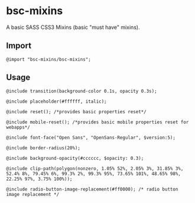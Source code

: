 # bsc-mixins
A basic SASS CSS3 Mixins (basic "must have" mixins).

## Import
```css3
@import "bsc-mixins/bsc-mixins";
```

## Usage

```css3
@include transition(background-color 0.1s, opacity 0.3s);
```
```css3
@include placeholder(#ffffff, italic);
```
```css3
@include reset(); /*provides basic properties reset*/
```
```css3
@include mobile-reset(); /*provides basic mobile properties reset for webapps*/
```
```css3
@include font-face("Open Sans", "OpenSans-Regular", $version:5);
```
```css3
@include border-radius(20%);
```
```css3
@include background-opacity(#cccccc, $opacity: 0.3);
```
```css3
@include clip-path(polygon(nonzero, 1.05% 52%, 2.05% 3%, 31.85% 3%, 52.4% 8%, 79.45% 6%, 99.3% 2%, 99.3% 95%, 73.65% 101%, 48.65% 98%, 22.25% 97%, 3.75% 100%));
```
```css3
@include radio-button-image-replacement(#ff0000); /* radio button image replacement */
```
